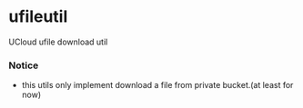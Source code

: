 # ufileutil

UCloud ufile download util

### Notice
  
  * this utils only implement download a file from private bucket.(at least for now)
